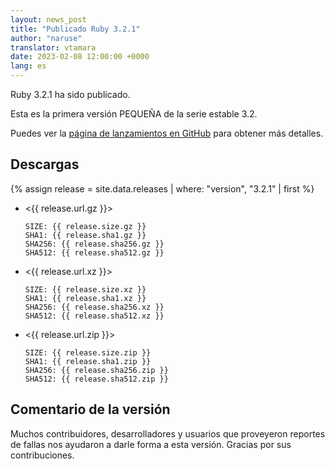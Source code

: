 ```yaml
---
layout: news_post
title: "Publicado Ruby 3.2.1"
author: "naruse"
translator: vtamara
date: 2023-02-08 12:00:00 +0000
lang: es
---
```


Ruby 3.2.1 ha sido publicado.

Esta es la primera versión PEQUEÑA de la serie estable 3.2.

Puedes ver la [página de lanzamientos en GitHub](https://github.com/ruby/ruby/releases/tag/v3_2_1) para obtener más detalles.

## Descargas

{% assign release = site.data.releases | where: "version", "3.2.1" | first %}

* <{{ release.url.gz }}>

      SIZE: {{ release.size.gz }}
      SHA1: {{ release.sha1.gz }}
      SHA256: {{ release.sha256.gz }}
      SHA512: {{ release.sha512.gz }}

* <{{ release.url.xz }}>

      SIZE: {{ release.size.xz }}
      SHA1: {{ release.sha1.xz }}
      SHA256: {{ release.sha256.xz }}
      SHA512: {{ release.sha512.xz }}

* <{{ release.url.zip }}>

      SIZE: {{ release.size.zip }}
      SHA1: {{ release.sha1.zip }}
      SHA256: {{ release.sha256.zip }}
      SHA512: {{ release.sha512.zip }}

## Comentario de la versión

Muchos contribuidores, desarrolladores y usuarios que proveyeron
reportes de fallas nos ayudaron a darle forma a esta versión.
Gracias por sus contribuciones.
